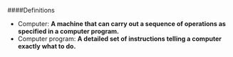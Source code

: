 
####Definitions
* Computer: **A machine that can carry out a sequence of operations as specified in a computer program.**
* Computer program: **A detailed set of instructions telling a computer exactly what to do.**